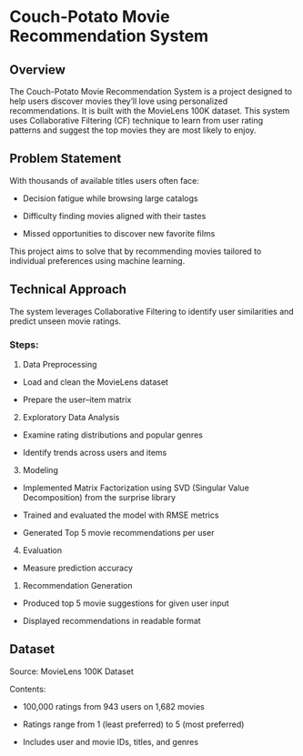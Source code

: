 # Couch-Potato Movie Recommendation System 

## Overview  
The Couch-Potato Movie Recommendation System is a project
designed to help users discover movies they’ll love using personalized recommendations. It is built with the MovieLens 100K dataset. This system uses Collaborative Filtering (CF) technique to learn from user rating patterns and suggest the top movies they are most likely to enjoy.  

## Problem Statement

With thousands of available titles users often face:

* Decision fatigue while browsing large catalogs

* Difficulty finding movies aligned with their tastes

* Missed opportunities to discover new favorite films

This project aims to solve that by recommending movies tailored to individual preferences using machine learning.
  
  ## Technical Approach

The system leverages Collaborative Filtering to identify user similarities and predict unseen movie ratings.

### Steps:

1. Data Preprocessing

* Load and clean the MovieLens dataset

* Prepare the user–item matrix

2. Exploratory Data Analysis 

* Examine rating distributions and popular genres

* Identify trends across users and items

3. Modeling

* Implemented Matrix Factorization using SVD (Singular Value Decomposition) from the surprise library

* Trained and evaluated the model with RMSE metrics

* Generated Top 5 movie recommendations per user

4. Evaluation

* Measure prediction accuracy

  
1. Recommendation Generation

* Produced top 5 movie suggestions for given user input

* Displayed recommendations in readable format

## Dataset

Source: MovieLens 100K Dataset

Contents:

* 100,000 ratings from 943 users on 1,682 movies

* Ratings range from 1 (least preferred) to 5 (most preferred)

* Includes user and movie IDs, titles, and genres
